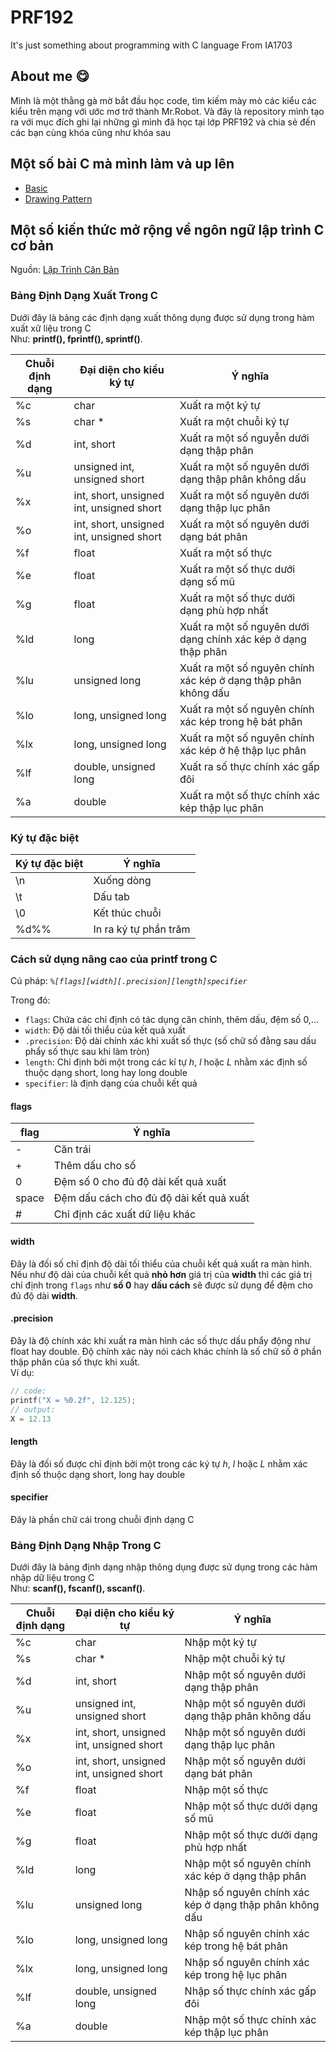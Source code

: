 # PRF192
It's just something about programming with C language
From IA1703

## About me 😋
Mình là một thằng gà mờ bắt đầu học code, tìm kiếm mày mò các kiểu các kiểu trên mạng với ước mơ trở thành Mr.Robot.
Và đây là repository mình tạo ra với mục đích ghi lại những gì mình đã học tại lớp PRF192 và chia sẻ đến các bạn cùng khóa cũng như khóa sau

## Một số bài C mà mình làm và up lên
- [Basic](https://github.com/TwentySick/PRF192/blob/78df4e5a6de71f78fab33b122def1fae053615e9/BasicC.c)
- [Drawing Pattern](https://github.com/TwentySick/PRF192/blob/78df4e5a6de71f78fab33b122def1fae053615e9/Drawing%20Pattern/DrawingPattern.c)

## Một số kiến thức mở rộng về ngôn ngữ lập trình C cơ bản
Nguồn: [Lập Trình Căn Bản](https://laptrinhcanban.com/c/lap-trinh-c-co-ban/nhap-xuat-trong-c/ham-printf-va-cach-xuat-du-lieu-trong-c/)
### Bảng Định Dạng Xuất Trong C 

Dưới đây là bảng các định dạng xuất thông dụng được sử  dụng trong hàm xuất xữ liệu trong C \
Như: **printf(), fprintf(), sprintf()**.

Chuỗi định dạng | Đại diện cho kiểu ký tự | Ý nghĩa |
--- | --- | --- |
%c | char | Xuất ra một ký tự |
%s | char * | Xuất ra một chuỗi ký tự
%d | int, short | Xuất ra một số nguyễn dưới dạng thập phân
%u | unsigned int, unsigned short | Xuất ra một số nguyên dưới dạng thập phân không dấu
%x | int, short, unsigned int, unsigned short | Xuất ra một số nguyên dưới dạng thập lục phân
%o | int, short, unsigned int, unsigned short | Xuất ra một số nguyên dưới dạng bát phân
%f | float | Xuất ra một số thực
%e | float | Xuất ra một số thực dưới dạng số mũ
%g | float | Xuất ra một số thực dưới dạng phù hợp nhất
%ld | long | Xuất ra một số nguyên dưới dạng chính xác kép ở dạng thập phân
%lu | unsigned long | Xuất ra một số nguyên chính xác kép ở dạng thập phân không dấu |
%lo | long, unsigned long | Xuất ra một số nguyên chính xác kép trong hệ bát phân
%lx | long, unsigned long | Xuất ra một số nguyên chính xác kép ở hệ thập lục phân
%lf | double, unsigned long | Xuất ra số thực chính xác gấp đôi
%a | double | Xuất ra một số thực chính xác kép thập lục phân

### Ký tự đặc biệt
Ký tự đặc biệt | Ý nghĩa
--- | ---
\n | Xuống dòng
\t | Dấu tab
\0 | Kết thúc chuỗi
%d%% | In ra ký tự phần trăm

### Cách sử dụng nâng cao của printf trong C
 
Cú pháp: *`%[flags][width][.precision][length]specifier`* 

Trong đó:
- `flags`: Chứa các chỉ định có tác dụng căn chỉnh, thêm dấu, đệm số 0,...
- `width`: Độ dài tối thiểu của kết quả xuất
- `.precision`: Độ dài chính xác khi xuất số thực (số chữ số đằng sau dấu phẩy số thực sau khi làm tròn)
- `length`: Chỉ định bởi một trong các kí tự *h*, *l* hoặc *L* nhằm xác định số thuộc dạng short, long hay long double
- `specifier`: là định dạng của chuỗi kết quả

#### flags
flag | Ý nghĩa
--- | ---
\- | Căn trái
\+ | Thêm dấu cho số
0 | Đệm số 0 cho đủ độ dài kết quả xuất
space | Đệm dấu cách cho đủ độ dài kết quả xuất
\# | Chỉ định các xuất dữ liệu khác

#### width
Đây là đối số chỉ định độ dài tối thiểu của chuỗi kết quả xuất ra màn hình. Nếu như độ dài của chuỗi kết quả **nhỏ hơn** giá trị của **width** thì các giá trị chỉ định trong `flags` như **số 0** hay **dấu cách** sẽ được sử dụng để đệm cho đủ độ dài **width**.

#### .precision
Đây là độ chính xác khi xuất ra màn hình các số thực dấu phẩy động như float hay double. Độ chính xác này nói cách khác chính là số chữ số ở phần thập phân của số thực khi xuất.\
Ví dụ:
```C
// code:
printf("X = %0.2f", 12.125);
// output:
X = 12.13
```

#### length
Đây là đối số được chỉ định bởi một trong các ký tự *h*, *l* hoặc *L* nhằm xác định số thuộc dạng short, long hay double

#### specifier
Đây là phần chữ cái trong chuỗi định dạng C

### Bảng Định Dạng Nhập Trong C
Dưới đây là bảng định dạng nhập thông dụng được sử dụng trong các hàm nhập dữ liệu trong C \
Như: **scanf(), fscanf(), sscanf()**.

Chuỗi định dạng | Đại diện cho kiểu ký tự | Ý nghĩa |
--- | --- | --- |
%c | char | Nhập một ký tự
%s | char * | Nhập một chuỗi ký tự
%d | int, short | Nhập một số nguyên dưới dạng thập phân |
%u | unsigned int, unsigned short | Nhập một số nguyên dưới dạng thập phân không dấu
%x | int, short, unsigned int, unsigned short | Nhập một số nguyên dưới dạng thập lục phân 
%o | int, short, unsigned int, unsigned short | Nhập một số nguyên dưới dạng bát phân
%f | float | Nhập một số thực
%e | float | Nhập một số thực dưới dạng số mũ
%g | float | Nhập một số thực dưới dạng phù hợp nhất
%ld | long | Nhập một số nguyên chính xác kép ở dạng thập phân
%lu | unsigned long | Nhập số nguyên chính xác kép ở dạng thập phân không dấu
%lo | long, unsigned long | Nhập số nguyên chính xác kép trong hệ bát phân
%lx | long, unsigned long | Nhập số nguyên chính xác kép trong hệ lục phân
%lf | double, unsigned long | Nhập số thực chính xác gấp đôi
%a | double | Nhập một số thực chính xác kép thập lục phân
